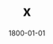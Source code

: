 ---
title: x
date: 1800-01-01
description: Power Grip
thumb: /assets/images/products/400S/400-spg-red-silver-b.jpg
image: /assets/images/products/400S/400-spg-red-silver-b.jpg
# angler-name: Johnny B. Goode

reel-type: spinning
reel-series: 400 

# location: Someplace, United States
# fish: Some Big Fish
# fish-length: 49 in.
# fish-weight: 78 lbs.
---